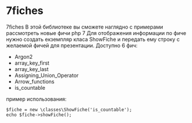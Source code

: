 # 7fiches
7fiches
В этой библиотеке вы сможете наглядно с примерами рассмотреть новые фичи php 7
Для отображения информации по фиче нужно создать екземпляр класа ShowFiche и передать ему строку с желаемой фичей для презентации.
Доступно 6 фич:
 
 * Argon2
 * array_key_first
 * array_key_last
 * Assigning_Union_Operator
 * Arrow_functions
 * is_countable
 
 пример использования:
```
$fiche = new \classes\ShowFiche('is_countable');
echo $fiche->showFiche();
```
